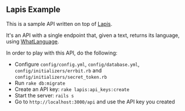 ## Lapis Example

This is a sample API written on top of [Lapis](https://github.com/meedan/lapis).

It's an API with a single endpoint that, given a text, returns its language, using [WhatLanguage](https://github.com/peterc/whatlanguage).

In order to play with this API, do the following:

* Configure `config/config.yml`, `config/database.yml`, `config/initializers/errbit.rb` and `config/initializers/secret_token.rb`
* Run `rake db:migrate`
* Create an API key: `rake lapis:api_keys:create`
* Start the server: `rails s`
* Go to `http://localhost:3000/api` and use the API key you created

